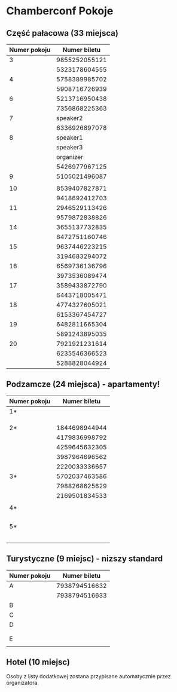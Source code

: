# Chamberconf Pokoje


## Część pałacowa (33 miejsca)

| Numer pokoju        | Numer biletu          | 
| ------------------- |-----------------------|
| 3                   | 9855252055121         |
|                     | 5323178604555         |
| 4                   | 5758389985702         |
|                     | 5908716726939         |
| 6                   | 5213716950438         |
|                     | 7356868225363         |
| 7                   | speaker2              |
|                     | 6336926897078         |
| 8                   | speaker1              |
|                     | speaker3              |
|                     | organizer             |
|                     | 5426977967125         |
| 9                   | 5105021496087	        |
|                     |                       |
| 10                  | 8539407827871         |
|                     | 9418692412703         |
| 11                  | 2946529113426         |
|                     |  9579872838826                     |
| 14                  | 3655137732835         |
|                     | 8472751160746         |
| 15                  | 9637446223215         |
|                     | 3194683294072         |
| 16                  | 6569736136796         |
|                     | 3973536089474         |
| 17                  | 3589433872790         |
|                     | 6443718005471         |
| 18                  | 4774327605021         |
|                     | 6153367454727         |
| 19                  | 6482811665304         |
|                     | 5891243895035         |
| 20                  | 7921921231614         |
|                     | 6235546366523         |
|                     | 5288828044924         |


## Podzamcze (24 miejsca) - apartamenty!

| Numer pokoju        | Numer biletu          | 
| ------------------- |-----------------------|
| 1*                  |                       |
|                     |                       |
|                     |                       |
|                     |                       |
| 2*                  | 1844698944944         |
|                     | 4179836998792         |
|                     | 4259645632305         |
|                     | 3987964696562         |
|                     | 2220033336657         |
| 3*                  | 5702037463586         |
|                     | 7988268625629         |
|                     | 2169501834533         |
|                     |                       |
| 4*                  |                       |
|                     |                       |
|                     |                       |
|                     |                       |
|                     |                       |
| 5*                  |                       |
|                     |                       |
|                     |                       |
|                     |                       |
|                     |                       |
|                     |                       |

## Turystyczne (9 miejsc) - nizszy standard

| Numer pokoju        | Numer biletu          | 
| ------------------- |-----------------------|
| A                   | 7938794516632         |
|                     | 7938794516633         |
| B                   |                       |
| C                   |                       |
| D                   |                       |
|                     |                       |
|                     |                       |
| E                   |                       |
|                     |                       |

## Hotel (10 miejsc)

Osoby z listy dodatkowej zostana przypisane automatycznie przez organizatora.
